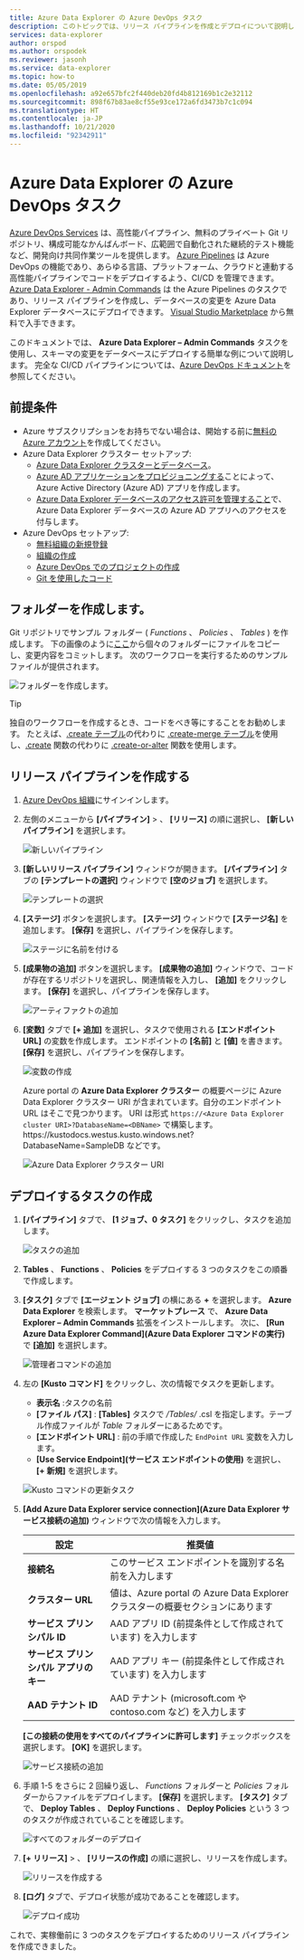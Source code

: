 ```yaml
---
title: Azure Data Explorer の Azure DevOps タスク
description: このトピックでは、リリース パイプラインを作成とデプロイについて説明します
services: data-explorer
author: orspod
ms.author: orspodek
ms.reviewer: jasonh
ms.service: data-explorer
ms.topic: how-to
ms.date: 05/05/2019
ms.openlocfilehash: a92e657bfc2f440deb20fd4b812169b1c2e32112
ms.sourcegitcommit: 898f67b83ae8cf55e93ce172a6fd3473b7c1c094
ms.translationtype: HT
ms.contentlocale: ja-JP
ms.lasthandoff: 10/21/2020
ms.locfileid: "92342911"
---
```

# <a name="azure-devops-task-for-azure-data-explorer"></a>Azure Data Explorer の Azure DevOps タスク

[Azure DevOps Services](https://azure.microsoft.com/services/devops/) は、高性能パイプライン、無料のプライベート Git リポジトリ、構成可能なかんばんボード、広範囲で自動化された継続的テスト機能など、開発向け共同作業ツールを提供します。 [Azure Pipelines](https://azure.microsoft.com/services/devops/pipelines/) は Azure DevOps の機能であり、あらゆる言語、プラットフォーム、クラウドと連動する高性能パイプラインでコードをデプロイするよう、CI/CD を管理できます。
[Azure Data Explorer - Admin Commands](https://marketplace.visualstudio.com/items?itemName=Azure-Kusto.PublishToADX) は the Azure Pipelines のタスクであり、リリース パイプラインを作成し、データベースの変更を Azure Data Explorer データベースにデプロイできます。 [Visual Studio Marketplace](https://marketplace.visualstudio.com/) から無料で入手できます。

このドキュメントでは、 **Azure Data Explorer – Admin Commands** タスクを使用し、スキーマの変更をデータベースにデプロイする簡単な例について説明します。 完全な CI/CD パイプラインについては、[Azure DevOps ドキュメント](/azure/devops/user-guide/what-is-azure-devops?view=azure-devops#vsts)を参照してください。

## <a name="prerequisites"></a>前提条件

* Azure サブスクリプションをお持ちでない場合は、開始する前に[無料の Azure アカウント](https://azure.microsoft.com/free/)を作成してください。
* Azure Data Explorer クラスター セットアップ:
    * [Azure Data Explorer クラスターとデータベース](create-cluster-database-portal.md)。
    * [Azure AD アプリケーションをプロビジョニングする](./provision-azure-ad-app.md)ことによって、Azure Active Directory (Azure AD) アプリを作成します。
    * [Azure Data Explorer データベースのアクセス許可を管理すること](manage-database-permissions.md)で、Azure Data Explorer データベースの Azure AD アプリへのアクセスを付与します。
* Azure DevOps セットアップ:
    * [無料組織の新規登録](/azure/devops/user-guide/sign-up-invite-teammates?view=azure-devops)
    * [組織の作成](/azure/devops/organizations/accounts/create-organization?view=azure-devops)
    * [Azure DevOps でのプロジェクトの作成](/azure/devops/organizations/projects/create-project?view=azure-devops)
    * [Git を使用したコード](/azure/devops/user-guide/code-with-git?view=azure-devops)

## <a name="create-folders"></a>フォルダーを作成します。

Git リポジトリでサンプル フォルダー ( *Functions* 、 *Policies* 、 *Tables* ) を作成します。 下の画像のように[ここ](https://github.com/Azure/azure-kusto-docs-samples/tree/master/DevOps_release_pipeline)から個々のフォルダーにファイルをコピーし、変更内容をコミットします。 次のワークフローを実行するためのサンプル ファイルが提供されます。

![フォルダーを作成します。](media/devops/create-folders.png)

> [!TIP]
> 独自のワークフローを作成するとき、コードをべき等にすることをお勧めします。 たとえば、[.create テーブル](kusto/management/create-table-command.md)の代わりに [.create-merge テーブル](kusto/management/create-merge-table-command.md)を使用し、[.create](kusto/management/create-function.md) 関数の代わりに [.create-or-alter](kusto/management/create-alter-function.md) 関数を使用します。

## <a name="create-a-release-pipeline"></a>リリース パイプラインを作成する

1. [Azure DevOps 組織](https://dev.azure.com/)にサインインします。
1. 左側のメニューから **[パイプライン]**  > 、 **[リリース]** の順に選択し、 **[新しいパイプライン]** を選択します。

    ![新しいパイプライン](media/devops/new-pipeline.png)

1. **[新しいリリース パイプライン]** ウィンドウが開きます。 **[パイプライン]** タブの **[テンプレートの選択]** ウィンドウで **[空のジョブ]** を選択します。

     ![テンプレートの選択](media/devops/select-template.png)

1. **[ステージ]** ボタンを選択します。 **[ステージ]** ウィンドウで **[ステージ名]** を追加します。 **[保存]** を選択し、パイプラインを保存します。

    ![ステージに名前を付ける](media/devops/stage-name.png)

1. **[成果物の追加]** ボタンを選択します。 **[成果物の追加]** ウィンドウで、コードが存在するリポジトリを選択し、関連情報を入力し、 **[追加]** をクリックします。 **[保存]** を選択し、パイプラインを保存します。

    ![アーティファクトの追加](media/devops/add-artifact.png)

1. **[変数]** タブで **[+ 追加]** を選択し、タスクで使用される **[エンドポイント URL]** の変数を作成します。 エンドポイントの **[名前]** と **[値]** を書きます。 **[保存]** を選択し、パイプラインを保存します。 

    ![変数の作成](media/devops/create-variable.png)

    Azure portal の **Azure Data Explorer クラスター** の概要ページに Azure Data Explorer クラスター URI が含まれています。自分のエンドポイント URL はそこで見つかります。 URI は形式 `https://<Azure Data Explorer cluster URI>?DatabaseName=<DBName>` で構築します。  https:\//kustodocs.westus.kusto.windows.net?DatabaseName=SampleDB などです。

    ![Azure Data Explorer クラスター URI](media/devops/adx-cluster-uri.png)

## <a name="create-tasks-to-deploy"></a>デプロイするタスクの作成

1. **[パイプライン]** タブで、 **[1 ジョブ、0 タスク]** をクリックし、タスクを追加します。 

    ![タスクの追加](media/devops/add-task.png)

1. **Tables** 、 **Functions** 、 **Policies** をデプロイする 3 つのタスクをこの順番で作成します。 

1. **[タスク]** タブで **[エージェント ジョブ]** の横にある **+** を選択します。 **Azure Data Explorer** を検索します。 **マーケットプレース** で、 **Azure Data Explorer – Admin Commands** 拡張をインストールします。 次に、 **[Run Azure Data Explorer Command]\(Azure Data Explorer コマンドの実行\)** で **[追加]** を選択します。

     ![管理者コマンドの追加](media/devops/add-admin-commands.png)

1. 左の **[Kusto コマンド]** をクリックし、次の情報でタスクを更新します。
    * **表示名** :タスクの名前
    * **[ファイル パス]** : **[Tables]** タスクで */Tables/* .csl を指定します。テーブル作成ファイルが *Table* フォルダーにあるためです。
    * **[エンドポイント URL]** : 前の手順で作成した `EndPoint URL` 変数を入力します。
    * **[Use Service Endpoint]\(サービス エンドポイントの使用\)** を選択し、 **[+ 新規]** を選択します。

    ![Kusto コマンドの更新タスク](media/devops/kusto-command-task.png)

1. **[Add Azure Data Explorer service connection]\(Azure Data Explorer サービス接続の追加\)** ウィンドウで次の情報を入力します。

    |設定  |推奨値  |
    |---------|---------|
    |**接続名**     |    このサービス エンドポイントを識別する名前を入力します     |
    |**クラスター URL**    |    値は、Azure portal の Azure Data Explorer クラスターの概要セクションにあります | 
    |**サービス プリンシパル ID**    |    AAD アプリ ID (前提条件として作成されています) を入力します     |
    |**サービス プリンシパル アプリのキー**     |    AAD アプリ キー (前提条件として作成されています) を入力します    |
    |**AAD テナント ID**    |      AAD テナント (microsoft.com や contoso.com など) を入力します    |

    **[この接続の使用をすべてのパイプラインに許可します]** チェックボックスを選択します。 **[OK]** を選択します。

    ![サービス接続の追加](media/devops/add-service-connection.png)

1. 手順 1-5 をさらに 2 回繰り返し、 *Functions* フォルダーと *Policies* フォルダーからファイルをデプロイします。 **[保存]** を選択します。 **[タスク]** タブで、 **Deploy Tables** 、 **Deploy Functions** 、 **Deploy Policies** という 3 つのタスクが作成されていることを確認します。

    ![すべてのフォルダーのデプロイ](media/devops/deploy-all-folders.png)

1. **[+ リリース]**  > 、 **[リリースの作成]** の順に選択し、リリースを作成します。

    ![リリースを作成する](media/devops/create-release.png)

1. **[ログ]** タブで、デプロイ状態が成功であることを確認します。

    ![デプロイ成功](media/devops/deployment-successful.png)

これで、実稼働前に 3 つのタスクをデプロイするためのリリース パイプラインを作成できました。